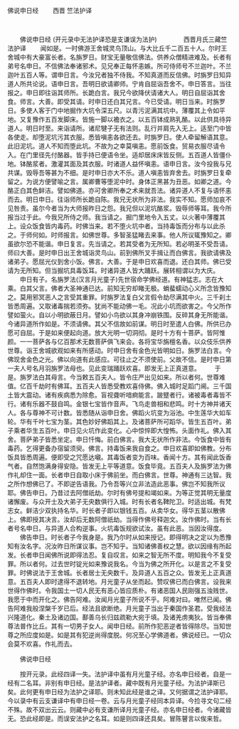   佛说申日经
                        　　西晋 竺法护译

                        
        　      


　　佛说申日经
(开元录中无法护译恐是支谦误为法护)
　　　　西晋月氏三藏竺法护译
　　闻如是。一时佛游王舍城灵鸟顶山。与大比丘千二百五十人。尔时王舍城中有大豪富长者。名旃罗日。财宝无量敬信佛法。供养众僧精进难及。长者有弟号名申日。不信佛法奉诸邪术。见兄奉正每怀恚嫉。所可侍师号不兰迦叶。不兰迦叶五百人等。谓申日言。今汝兄者独不侍我。不知真道而反信佛。时旃罗日知异道人所共论说。语申日言。吾明日欲请卿师。宁肯自屈诣吾舍不。申日答言。当往报之。申日即往诣其师所。长跪白言。我兄今欲降伏请诸大人。明日自屈诣其舍食。师言。大善。即受其请。时申日还白其兄言。今已受请。明日当来。时旃罗日。多使人客于门中地掘作大坑令深五尺。以青污泥满其坑中。薄覆其上令如平地。又复豫作五百发脚床。皆施一脚以襜衣之。以五百钵成熟乳酪。以此供具待异道人。明日时至。来诣请所。诸尼犍子无有法则。乱行并肩先入无上。适至门中皆各使走。却堕泥坑污其衣服。悉皆嗔恚各欲还去。时旃罗日。使人牵留解语其意。此旧泥坑。道人不知而堕此坑。不故为之幸莫嗔恚。愿前饭食。贸易衣服尽请令入。在门里径先付酪器。皆手持已便语令坐。适却居床床皆反侧。五百道人皆僵仆地。钵酪浆者。激灌其面及其衣服。时诸道人益怀嗔恚。语申日言。汝今投我与兄共谋。毁辱吾等甚为不细。是时申日亦大不乐。道人嗔恚皆弃舍去。时旃罗日复牵留之。为说方便譬喻之言。属卿曹等堕泥中时。身体正黑甚为丑恶。如卿之道。今酪正白其色鲜洁。譬如佛道。亦可舍卿所奉之术来就吾法。诸异道人不复与语怀恚而去。明日申日。往诣师所长跪自陈。我兄无状所为非法。我实不知。愿师加哀不见咎责。虽尔今者当为大师报昨日之怨。我兄但以泥坑酪浆。毁辱师等耳。我今所报当过于此。今我兄所侍之师。我当请之。掘门里地令入五丈。以火著中薄覆其上。设众饭食皆内毒药。时佛当来。若不堕火坑中者。当持毒饭而分布与以此杀之。于师何如。时师报言。如佛世尊。多智圣猛睹去来事。他人所议辄豫知之。卿虽欲尔恐不能谐。申日复言。先当请之。若其受者为无所知。若必明圣不受吾请。师曰大善。是时申日出王舍城诣灵鸟山。前到佛所叉手揖让而白佛言。我欲请佛及诸弟子。愿屈光仪到舍小饭。佛言。大善。于是申日欢喜而退。还白其师。佛已受请为无所知。但当掘坑具毒饭耳。时诸异道人皆大踊跃。展转相谓以为大庆。
　　申日有子。名旃罗法(汉言月光童子)先世宿命学佛经道。有神猛志。志在大乘。白其父言。佛者大圣神通已达。前知无穷却睹无极。蜎蜚蠕动心义所念皆豫知之。莫用邪冥恶人之言受其重罪。时旃罗法复白父言假令劫尽满其中火。三千刹土皆悉周遍。又取诸毒揣若须弥。犹尚不能动佛一毛。况此小坑而欲害之。今父所作譬如萤火。自以小明欲蔽日月。譬如小鸟欲以其身冲崩铁围。反碎其身无所能谐。今诸异道所作如是。不须请佛。其父不信故如前谋。明日时至遣人白佛。所供已办愿可自屈。于是如来便起向道。放大光明一切洞彻。是时十方有十菩萨。皆阿惟颜。一一菩萨各与亿百那术无数菩萨俱飞来会。各将宝华旃檀名香。以众伎乐供养世尊。诣王舍城欲观如来有所感动。时申日舍有金色光皆明如日。旃罗法白言。今佛现舍金色之光。佛以向道有此感应。可往止之不须使前。父故不信。是时申日第一夫人号名月羽旃罗法母也。见此变瑞踊跃欢喜。即发无上正真道意。
　　于是。旃罗法白其母言。今当敕五百夫人。皆令庄严出见如来。所以者何。世尊难值。亿百千劫时有佛耳。五百夫人皆悉受教欢喜侍佛。佛入城时足蹈门阃。三千国土皆大震动。诸有疾病悉为除愈。盲视聋听喑痾能言。跛躄者行。诸被毒者毒皆不行。诸有乐器不鼓自鸣。金银七宝皆作音声。飞鸟走兽相和悲鸣。时十方神并诸天人。各与尊神不可计数。皆悉随从诣申日舍。佛蹈火坑变为浴池。中生莲华大如车轮。华有千叶七宝为茎。其色妙好佛蹈其上。及诸菩萨所可蹈华。皆生五百叶。弟子乘者华生五百叶。申日见火坑作此变化。心中惊悴即大惶怖。头面作礼。佛入其舍。菩萨弟子皆悉坐定。申日忏悔。前白佛言。我大无状所作非法。今饭食中皆有毒药。乞得更备办宿留须臾。佛言。持毒饭来我自食之。申日欢喜即如佛教。分布饭具皆悉周遍。便即受之咒愿达嚫。其毒饭者变为百味。香闻十方。其有闻此饭香气者。自然饱满身得安隐。皆发无上平等道意。饭食毕竟。五百夫人及旃罗法为佛作礼却住一面。长者申日自取小床于佛前坐。而白佛言。世尊。神通有三达智。我之所作想佛已了。不即逆告语我。乃令吾等兴立非法造此恶事。佛岂不知我所议耶。佛告申日。乃昔过去阿僧祇劫。尔时有佛号提和竭如来。为等正觉其明无量度诸懈废。与众开士及大弟子无央数俱行入城。时有长者名鞞陀卫。时适出城。有梵志女。鲜洁少双执持名华。时长者子即以银钱五百。从卖华女。得华五茎以散佛上。佛即授其决言。汝却后无数阿僧祇劫。当得作佛号释迦文。汝作佛时。当有长者号名申日。与异道人合构逆事。火坑毒饭规欲试汝。虽有此恶。当因汝得度。
　　佛告申日。时长者子今我身是。我乃尔时从如来授记。即得明决之定以为悉豫知有汝名字。况汝昨日所谋议事。岂不知乎。当知诸佛善权之慧。欲以因缘有所起发。长者申日闻佛所说即得法忍。复自叹言。如来之智无所不度。明知我今不复受罪。所以者何。过去世时锭光如来豫说我名。今当为佛之所开化。以是言之不复受罪。时佛说法于王舍城。长者居士无央数千。及异道人五百之众。皆发无上正真道意。五百夫人即时逮得不退转地。月光童子从坐而起。赞叹佛已而白佛言。设我来世得作佛时。令我国土一切人民无有恶心皆应质朴。有诸恶国人民刚强五浊贱世。我愿于中而开化之。佛告阿难。汝闻月光童子所说不乎。阿难对曰。唯然已闻。佛告阿难我般涅槃千岁已后。经法且欲断绝。月光童子当出于秦国作圣君。受我经法兴隆道化。秦土及诸边国。鄯善乌长归兹疏勒大宛于填。及诸羌虏夷狄。皆当奉佛尊法普作比丘。其有一切男子女人。闻申日经。前所作犯恶逆者皆得除尽。当知世尊之所应度如是。如是其有犯逆尚得度脱。何况至心学佛道者。佛说经已。一切众会莫不欢喜。作礼而去。

　　佛说申日经

　　按开元录。此经四译一失。法护译中虽有月光童子经。亦名申日经者。自是一经有二名耳。非别有申日经。是法护译者。藏中既有月光童子经。为法护译斯已矣。此何更有申日经为法护之译耶。则未知此经是谁之译。又何据谓之法护译耶。今以录中有云支谦译中有申日经一卷。云与月光童子经同本异译。今捡寻文句二经不殊。故不双出云云。则藏中必有支谦所译月光童子经。亦名申日经者。今诸藏皆无。恐此经即是。而误安法护之名耳。如是则四译还具矣。冒陈瞽言以俟来哲。


